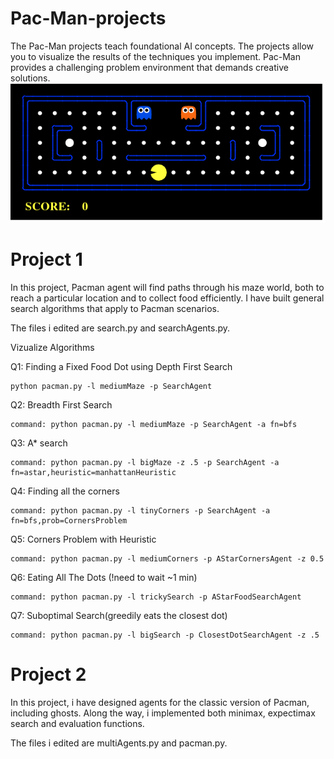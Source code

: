 # Pac-Man-projects
The Pac-Man projects teach foundational AI concepts. The projects allow you to visualize the results of the techniques you implement. Pac-Man provides a challenging problem environment that demands creative solutions.
![Alt text](pacman_game.gif)

# Project 1
In this project, Pacman agent will find paths through his maze world, both to reach a particular location and to collect food efficiently.
I have built general search algorithms that apply to Pacman scenarios.


The files i edited are search.py and searchAgents.py.

Vizualize Algorithms

Q1: Finding a Fixed Food Dot using Depth First Search

    python pacman.py -l mediumMaze -p SearchAgent
    
Q2: Breadth First Search

    command: python pacman.py -l mediumMaze -p SearchAgent -a fn=bfs
    
Q3: A* search

    command: python pacman.py -l bigMaze -z .5 -p SearchAgent -a fn=astar,heuristic=manhattanHeuristic
    
Q4: Finding all the corners

    command: python pacman.py -l tinyCorners -p SearchAgent -a fn=bfs,prob=CornersProblem
    
Q5: Corners Problem with Heuristic

    command: python pacman.py -l mediumCorners -p AStarCornersAgent -z 0.5
    
Q6: Eating All The Dots (!need to wait ~1 min)

    command: python pacman.py -l trickySearch -p AStarFoodSearchAgent
    
Q7: Suboptimal Search(greedily eats the closest dot)

    command: python pacman.py -l bigSearch -p ClosestDotSearchAgent -z .5

# Project 2
In this project, i have designed agents for the classic version of Pacman, including ghosts.
Along the way, i implemented both minimax, expectimax search and evaluation functions.


The files i edited are multiAgents.py and pacman.py.

